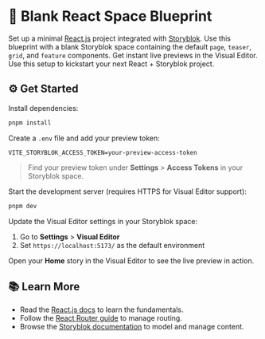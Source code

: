 # 🧱 Blank React Space Blueprint

Set up a minimal [React.js](https://react.dev) project integrated with [Storyblok](https://www.storyblok.com/). Use this blueprint with a blank Storyblok space containing the default `page`, `teaser`, `grid`, and `feature` components. Get instant live previews in the Visual Editor. Use this setup to kickstart your next React + Storyblok project.

## ⚙️ Get Started

Install dependencies:

```bash
pnpm install
```

Create a `.env` file and add your preview token:

```env
VITE_STORYBLOK_ACCESS_TOKEN=your-preview-access-token
```

> Find your preview token under **Settings** > **Access Tokens** in your Storyblok space.

Start the development server (requires HTTPS for Visual Editor support):

```bash
pnpm dev
```

Update the Visual Editor settings in your Storyblok space:

1. Go to **Settings** > **Visual Editor**
2. Set `https://localhost:5173/` as the default environment

Open your **Home** story in the Visual Editor to see the live preview in action.

## 📚 Learn More

- Read the [React.js docs](https://react.dev/) to learn the fundamentals.
- Follow the [React Router guide](https://reactrouter.com/) to manage routing.
- Browse the [Storyblok documentation](https://www.storyblok.com/docs) to model and manage content.